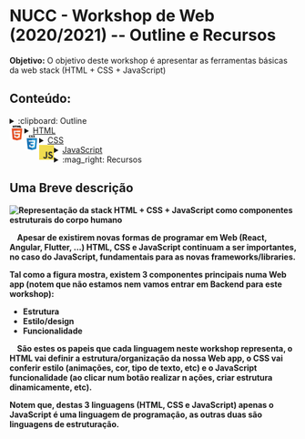 # NUCC - Workshop de Web (2020/2021) -- Outline e Recursos
**Objetivo:** O objetivo deste workshop é apresentar as ferramentas básicas da web stack (HTML + CSS + JavaScript)

## Conteúdo:

<details>
    <summary>:clipboard: Outline</summary>
  :heavy_check_mark: O que vamos cobrir 
    <ul>
        <li>HTML:<br>
            <ul>
                <li>Estrutura</li>
                <li>Tags comuns (div,a,table,footer,img,video,p,...)</li>
                <li>Atributos</li>
            </ul>        
        </li>
        <li>CSS:<br>
            <ul>
                <li>class style</li>
                <li>id style</li>
                <li>tag style</li>
                <li>font style</li>
                <li>color style</li>
                <li>hover action</li>
                <li>display style (none,block,inline)</li>
                <li>position style</li>
                <li>size style</li>
                <li>responsive style</li>
            </ul>
        </li>
        <li>JavaScript:<br>
            <ul>
                <li>Introdução ao JS</li>
                <li>variaveis (let,var,const)</li>
                <li>Condicionais</li>
                <li>Comparações e igualdade (==,===)</li>
                <li>Funções</li>
                <li>Classes</li>
                <li>Manipulação da DOM</li>
                <li>Criação dinâmica de HTML</li>
                <li>Event listeners</li>
            </ul>
        </li>
    </ul>
    <br>
    <p><b>Projeto final:</b> Jogo Tic Tac Toe com algoritmo Min Max, Jogo Connect four com algoritmo Monte Carlo</p>
  
  :x: O que não vamos cobrir
  <ul>
    <li>HTML: canvas</li>
    <li>CSS: animações</li>
    <li>JavaScript: async, NodeJs</li>
  </ul>
</details>
<details>
     <summary> <a href="https://github.com/eamorgado/NUCC-2020-2021-Web/blob/main/Docs/HTML/HTML.md">HTML</a> 
       <img align="left" alt="HTML" width="26px" src="https://raw.githubusercontent.com/github/explore/80688e429a7d4ef2fca1e82350fe8e3517d3494d/topics/html/html.png" />
    </summary>
            <ol style="marging-left: 10%">
              <li><a href="https://github.com/eamorgado/NUCC-2020-2021-Web/blob/main/Docs/HTML/Intro.md">Introdução</a></li>
            </ol>
</details>
<details>
     <summary><a href="https://github.com/eamorgado/NUCC-2020-2021-Web/blob/main/Docs/CSS/Intro.md">CSS</a>
       <img align="left" alt="CSS" width="26px" src="https://raw.githubusercontent.com/github/explore/80688e429a7d4ef2fca1e82350fe8e3517d3494d/topics/css/css.png" />
    </summary>
</details>
<details>
     <summary><a href="https://github.com/eamorgado/NUCC-2020-2021-Web/blob/main/Docs/JavaScript/JavaScript.md">JavaScript</a>
       <img align="left" alt="JavaScript" width="26px" src="https://raw.githubusercontent.com/github/explore/80688e429a7d4ef2fca1e82350fe8e3517d3494d/topics/javascript/javascript.png" />
    </summary><br>
    <ol>
        <li><a href="https://github.com/eamorgado/NUCC-2020-2021-Web/blob/main/Docs/JavaScript/Intro.md">Introdução</a></li>  
        <li><a href="https://github.com/eamorgado/NUCC-2020-2021-Web/blob/main/Docs/JavaScript/Condicionais.md">Condicionais</a></li>
        <li><a href="https://github.com/eamorgado/NUCC-2020-2021-Web/blob/main/Docs/JavaScript/Fun%C3%A7%C3%B5es.md">Funções</a></li>
        <li><a href="https://github.com/eamorgado/NUCC-2020-2021-Web/blob/main/Docs/JavaScript/Arrays.md">Arrays</a></li>
        <li><a href="https://github.com/eamorgado/NUCC-2020-2021-Web/blob/main/Docs/JavaScript/Loops.md">Loops</a></li>
    </ol>
</details>
<details>
     <summary>:mag_right: Recursos</summary>
    &nbsp;&nbsp;&nbsp;&nbsp;Tudo o que precisas já se encontra online, basta pesquisar, o Google é o vosso melhor amigo. Qualquer dúvida que tenham certamente alguém já a teve, basta pesquisar, utilizem o Stack Overflow para ver questões/soluções ou mesmo colocar as vossas.  <br>
    <ul>
        <li>
            <b>Youtube</b>: Existem muitos recursos/tutoriais no Youtube, basta pesquisar, um canal recomendado é o 
            <a href="https://www.youtube.com/channel/UC8butISFwT-Wl7EV0hUK0BQ">freeCodeCamp</a>
        </li> 
        <li>
            <b><a href="https://www.w3schools.com/">W3Schools</a>
            <ul>
                <li>
                    <a href="https://www.w3schools.com/html/">HTML Tutorial</a>
                </li>
                <li>
                    <a href="https://www.w3schools.com/css/">CSS Tutorial</a>
                </li>
                <li>
                    <a href="https://www.w3schools.com/js/default.asp">JavaScript Tutorial</a>
                </li>
            </ul>
        </li>
    </ul>
    
    
</details>


## Uma Breve descrição
<img align="center" src="https://pbs.twimg.com/media/EYihCuiXQAMhINK?format=jpg&name=900x900" alt="Representação da stack HTML + CSS + JavaScript como componentes estruturais do corpo humano" width=50% height=50%>

&nbsp;&nbsp;&nbsp;&nbsp;Apesar de existirem novas formas de programar em Web (React, Angular, Flutter, ...) HTML, CSS e JavaScript continuam a ser importantes, no caso do JavaScript, fundamentais para as novas frameworks/libraries.   

Tal como a figura mostra, existem 3 componentes principais numa Web app (notem que não estamos nem vamos entrar em Backend para este workshop):
+   Estrutura
+   Estilo/design
+   Funcionalidade

&nbsp;&nbsp;&nbsp;&nbsp;São estes os papeis que cada linguagem neste workshop representa, o HTML vai definir a estrutura/organização da nossa Web app, o CSS vai conferir estilo (animações, cor, tipo de texto, etc) e o JavaScript funcionalidade (ao clicar num botão realizar n ações, criar estrutura dinamicamente, etc).

Notem que, destas 3 linguagens (HTML, CSS e JavaScript) apenas o JavaScript é uma linguagem de programação, as outras duas são linguagens de estruturação. 

